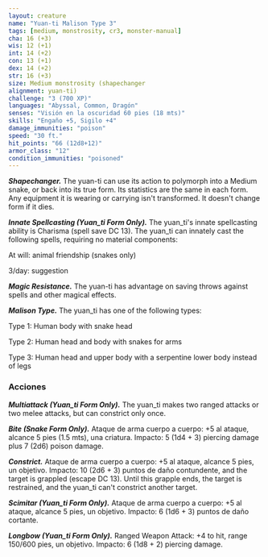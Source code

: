 ```yaml
---
layout: creature
name: "Yuan-ti Malison Type 3"
tags: [medium, monstrosity, cr3, monster-manual]
cha: 16 (+3)
wis: 12 (+1)
int: 14 (+2)
con: 13 (+1)
dex: 14 (+2)
str: 16 (+3)
size: Medium monstrosity (shapechanger
alignment: yuan-ti)
challenge: "3 (700 XP)"
languages: "Abyssal, Common, Dragón"
senses: "Visión en la oscuridad 60 pies (18 mts)"
skills: "Engaño +5, Sigilo +4"
damage_immunities: "poison"
speed: "30 ft."
hit_points: "66 (12d8+12)"
armor_class: "12"
condition_immunities: "poisoned"
---
```


***Shapechanger.*** The yuan-ti can use its action to polymorph into a Medium snake, or back into its true form. Its statistics are the same in each form. Any equipment it is wearing or carrying isn't transformed. It doesn't change form if it dies.

***Innate Spellcasting (Yuan_ti Form Only).*** The yuan_ti's innate spellcasting ability is Charisma (spell save DC 13). The yuan_ti can innately cast the following spells, requiring no material components:

At will: animal friendship (snakes only)

3/day: suggestion

***Magic Resistance.*** The yuan-ti has advantage on saving throws against spells and other magical effects.

***Malison Type.*** The yuan_ti has one of the following types:

Type 1: Human body with snake head

Type 2: Human head and body with snakes for arms

Type 3: Human head and upper body with a serpentine lower body instead of legs

### Acciones

***Multiattack (Yuan_ti Form Only).*** The yuan_ti makes two ranged attacks or two melee attacks, but can constrict only once.

***Bite (Snake Form Only).*** Ataque de arma cuerpo a cuerpo: +5 al ataque, alcance 5 pies (1.5 mts), una criatura. Impacto: 5 (1d4 + 3) piercing damage plus 7 (2d6) poison damage.

***Constrict.*** Ataque de arma cuerpo a cuerpo: +5 al ataque, alcance 5 pies, un objetivo. Impacto: 10 (2d6 + 3) puntos de daño contundente, and the target is grappled (escape DC 13). Until this grapple ends, the target is restrained, and the yuan_ti can't constrict another target.

***Scimitar (Yuan_ti Form Only).*** Ataque de arma cuerpo a cuerpo: +5 al ataque, alcance 5 pies, un objetivo. Impacto: 6 (1d6 + 3) puntos de daño cortante.

***Longbow (Yuan_ti Form Only).*** Ranged Weapon Attack: +4 to hit, range 150/600 pies, un objetivo. Impacto: 6 (1d8 + 2) piercing damage.